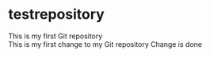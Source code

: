 # testrepository
This is my first Git repository
<br>
This is my first change to my Git repository
Change is done

